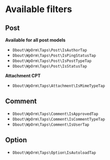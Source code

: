 # Available filters

## Post

**Available for all post models**

- `Dbout\WpOrm\Taps\Post\IsAuthorTap`
- `Dbout\WpOrm\Taps\Post\IsPingStatusTap`
- `Dbout\WpOrm\Taps\Post\IsPostTypeTap`
- `Dbout\WpOrm\Taps\Post\IsStatusTap`

**Attachment CPT**

- `Dbout\WpOrm\Taps\Attachment\IsMimeTypeTap`

## Comment

- `Dbout\WpOrm\Taps\Comment\IsApprovedTap`
- `Dbout\WpOrm\Taps\Comment\IsCommentTypeTap`
- `Dbout\WpOrm\Taps\Comment\IsUserTap`

## Option

- `Dbout\WpOrm\Taps\Option\IsAutoloadTap`

